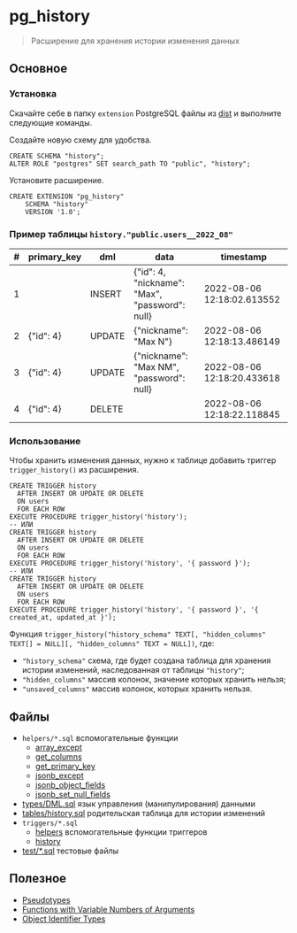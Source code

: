# pg_history

> Расширение для хранения истории изменения данных

## Основное

### Установка

Скачайте себе в папку `extension` PostgreSQL файлы из [dist](./dist) и выполните следующие команды.

Создайте новую схему для удобства.

```postgresql
CREATE SCHEMA "history";
ALTER ROLE "postgres" SET search_path TO "public", "history";
```

Установите расширение.

```postgresql
CREATE EXTENSION "pg_history"
    SCHEMA "history"
    VERSION '1.0';
```

### Пример таблицы `history."public.users__2022_08"`

| \# | primary_key | dml    | data                                             | timestamp                  |
| -- | ----------- | ------ | ------------------------------------------------ | -------------------------- |
| 1  |             | INSERT | {"id": 4, "nickname": "Max", "password": null}   | 2022-08-06 12:18:02.613552 |
| 2  | {"id": 4}   | UPDATE | {"nickname": "Max N"}                            | 2022-08-06 12:18:13.486149 |
| 3  | {"id": 4}   | UPDATE | {"nickname": "Max NM", "password": null}         | 2022-08-06 12:18:20.433618 |
| 4  | {"id": 4}   | DELETE |                                                  | 2022-08-06 12:18:22.118845 |

### Использование

Чтобы хранить изменения данных, нужно к таблице добавить триггер `trigger_history()` из расширения.

```postgresql
CREATE TRIGGER history
  AFTER INSERT OR UPDATE OR DELETE
  ON users
  FOR EACH ROW
EXECUTE PROCEDURE trigger_history('history');
-- ИЛИ
CREATE TRIGGER history
  AFTER INSERT OR UPDATE OR DELETE
  ON users
  FOR EACH ROW
EXECUTE PROCEDURE trigger_history('history', '{ password }');
-- ИЛИ
CREATE TRIGGER history
  AFTER INSERT OR UPDATE OR DELETE
  ON users
  FOR EACH ROW
EXECUTE PROCEDURE trigger_history('history', '{ password }', '{ created_at, updated_at }');
```

Функция `trigger_history("history_schema" TEXT[, "hidden_columns" TEXT[] = NULL][, "hidden_columns" TEXT = NULL])`, где:

- `"history_schema"` схема, где будет создана таблица для хранения истории изменений, наследованная от таблицы `"history"`;
- `"hidden_columns"` массив колонок, значение которых хранить нельзя;
- `"unsaved_columns"` массив колонок, которых хранить нельзя.

## Файлы

- `helpers/*.sql` вспомогательные функции
    - [array_except](./helpers/array_except.sql)
    - [get_columns](./helpers/get_columns.sql)
    - [get_primary_key](./helpers/get_primary_key.sql)
    - [jsonb_except](./helpers/jsonb_except.sql)
    - [jsonb_object_fields](./helpers/jsonb_object_fields.sql)
    - [jsonb_set_null_fields](./helpers/jsonb_set_null_fields.sql)
- [types/DML.sql](./types/DML.sql) язык управления (манипулирования) данными
- [tables/history.sql](./tables/history.sql) родительская таблица для истории изменений
- `triggers/*.sql`
    - [helpers](./triggers/helpers) вспомогательные функции триггеров
    - [history](triggers/history.sql)
- [test/*.sql](./test) тестовые файлы

## Полезное

- [Pseudotypes](https://www.postgresql.org/docs/current/datatype-pseudo.html)
- [Functions with Variable Numbers of Arguments](https://www.postgresql.org/docs/current/xfunc-sql.html#XFUNC-SQL-VARIADIC-FUNCTIONS)
- [Object Identifier Types](https://www.postgresql.org/docs/current/datatype-oid.html#DATATYPE-OID-TABLE)

